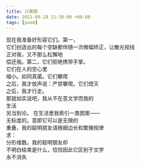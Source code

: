 ```yaml
---
title: 计算题
date: 2021-09-28 21:30:00 +08:00
tags: [poem]
---
```


现在我准备好形容它们。第一，  
它们创造出的每个空缺都伴随一次微幅矫正，让散光视线  
正对我，又不那么松懈地  
偿还我。第二，它们拒绝携带手掌。  
它们在人的空心里  
缩小。如同真菌。它们攀爬  
之后，我才放声说：严禁攀爬。它们熄灭  
之后，我才行走。  
那就如实说吧，我从不在意文学而我的  
生活    
另当别论。
在生活里我索引一类图案——  
无标度的。意即它可以是无限的  
重叠，我的聪明朋友请根据边长和繁殖规律  
求：  
分形维数。我的聪明朋友却  
不明白结束是什么，恰恰因此它区别于文学  
永不消失  
